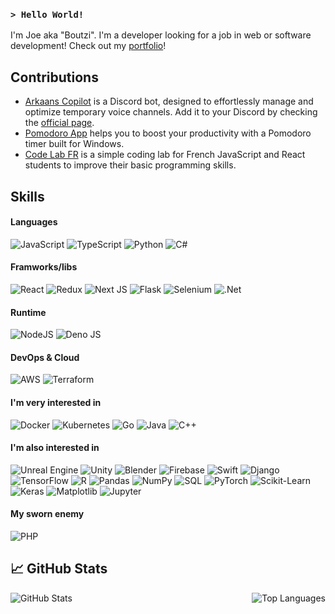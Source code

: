 
### ```> Hello World!```
I'm Joe aka "Boutzi". I'm a developer looking for a job in web or software development! Check out my [portfolio](https://joe.arkaans.com)! 

<div align="left">
  
## Contributions

</div>

- [Arkaans Copilot](https://github.com/Arkaans/arkaans-copilot) is a Discord bot, designed to effortlessly manage and optimize temporary voice channels. Add it to your Discord by checking the [official page](https://copilot.arkaans.com/).
- [Pomodoro App](https://github.com/Boutzi/pomodoro/) helps you to boost your productivity with a Pomodoro timer built for Windows.
- [Code Lab FR](https://github.com/Boutzi/code-lab-fr) is a simple coding lab for French JavaScript and React students to improve their basic programming skills.

<div align="left">
  
## Skills 

</div>

#### Languages

![JavaScript](https://img.shields.io/badge/javascript-%23323330.svg?style=for-the-badge&logo=javascript&logoColor=%23F7DF1E)
![TypeScript](https://img.shields.io/badge/typescript-%23007ACC.svg?style=for-the-badge&logo=typescript&logoColor=white)
![Python](https://img.shields.io/badge/python-3670A0?style=for-the-badge&logo=python&logoColor=ffdd54)
![C#](https://img.shields.io/badge/c%23-%23239120.svg?style=for-the-badge&logo=csharp&logoColor=white)

#### Framworks/libs

![React](https://img.shields.io/badge/react-%2320232a.svg?style=for-the-badge&logo=react&logoColor=%2361DAFB)
![Redux](https://img.shields.io/badge/redux-%23593d88.svg?style=for-the-badge&logo=redux&logoColor=white)
![Next JS](https://img.shields.io/badge/Next-black?style=for-the-badge&logo=next.js&logoColor=white)
![Flask](https://img.shields.io/badge/flask-%23000.svg?style=for-the-badge&logo=flask&logoColor=white)
![Selenium](https://img.shields.io/badge/-selenium-%43B02A?style=for-the-badge&logo=selenium&logoColor=white)
	![.Net](https://img.shields.io/badge/.NET-5C2D91?style=for-the-badge&logo=.net&logoColor=white)

#### Runtime

![NodeJS](https://img.shields.io/badge/node.js-6DA55F?style=for-the-badge&logo=node.js&logoColor=white)
![Deno JS](https://img.shields.io/badge/deno%20js-000000?style=for-the-badge&logo=deno&logoColor=white)

#### DevOps & Cloud

![AWS](https://img.shields.io/badge/AWS-%23FF9900.svg?style=for-the-badge&logo=amazon-aws&logoColor=white)
![Terraform](https://img.shields.io/badge/terraform-%235835CC.svg?style=for-the-badge&logo=terraform&logoColor=white)

#### I'm very interested in

![Docker](https://img.shields.io/badge/docker-%230db7ed.svg?style=for-the-badge&logo=docker&logoColor=white)
![Kubernetes](https://img.shields.io/badge/kubernetes-%23326ce5.svg?style=for-the-badge&logo=kubernetes&logoColor=white)
![Go](https://img.shields.io/badge/go-%2300ADD8.svg?style=for-the-badge&logo=go&logoColor=white)
![Java](https://img.shields.io/badge/java-%23ED8B00.svg?style=for-the-badge&logo=openjdk&logoColor=white)
![C++](https://img.shields.io/badge/c++-%2300599C.svg?style=for-the-badge&logo=c%2B%2B&logoColor=white)

#### I'm also interested in

![Unreal Engine](https://img.shields.io/badge/Unreal%20Engine-%232D82FF.svg?style=flat-square&logo=unrealengine&logoColor=white)
![Unity](https://img.shields.io/badge/Unity-%232D82FF.svg?style=flat-square&logo=unity&logoColor=white)
![Blender](https://img.shields.io/badge/Blender-%23F5792A.svg?style=flat-square&logo=blender&logoColor=white)
![Firebase](https://img.shields.io/badge/Firebase-%23FFCA28.svg?style=flat-square&logo=firebase&logoColor=black)
![Swift](https://img.shields.io/badge/Swift-%23FA7343.svg?style=flat-square&logo=swift&logoColor=white)
![Django](https://img.shields.io/badge/Django-%23092E20.svg?style=flat-square&logo=django&logoColor=white)
![TensorFlow](https://img.shields.io/badge/TensorFlow-%23FF6F20.svg?style=flat-square&logo=tensorflow&logoColor=white)
![R](https://img.shields.io/badge/R-%23004B87.svg?style=flat-square&logo=r&logoColor=white)
![Pandas](https://img.shields.io/badge/Pandas-%230A63C1.svg?style=flat-square&logo=pandas&logoColor=white)
![NumPy](https://img.shields.io/badge/NumPy-%23D74F3E.svg?style=flat-square&logo=numpy&logoColor=white)
![SQL](https://img.shields.io/badge/SQL-%234F54F1.svg?style=flat-square&logo=mysql&logoColor=white)
![PyTorch](https://img.shields.io/badge/PyTorch-%230F75B3.svg?style=flat-square&logo=pytorch&logoColor=white)
![Scikit-Learn](https://img.shields.io/badge/Scikit-Learn-%23F7931E.svg?style=flat-square&logo=scikit-learn&logoColor=white)
![Keras](https://img.shields.io/badge/Keras-%23D00000.svg?style=flat-square&logo=keras&logoColor=white)
![Matplotlib](https://img.shields.io/badge/Matplotlib-%23007A99.svg?style=flat-square&logo=matplotlib&logoColor=white)
![Jupyter](https://img.shields.io/badge/Jupyter-%23DA5B16.svg?style=flat-square&logo=jupyter&logoColor=white)


#### My sworn enemy 
![PHP](https://img.shields.io/badge/php-%23777BB4.svg?style=for-the-badge&logo=php&logoColor=white)


## 📈 GitHub Stats

<div style="display: flex; justify-content: space-between;">

  <img src="https://github-readme-stats.vercel.app/api?username=Boutzi&show_icons=true&theme=dracula" alt="GitHub Stats" />

  <img src="https://github-readme-stats.vercel.app/api/top-langs?username=Boutzi&show_icons=true&locale=en&layout=compact" alt="Top Languages" />

</div>


